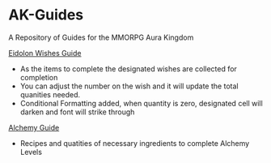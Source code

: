 # AK-Guides

A Repository of Guides for the MMORPG Aura Kingdom

[Eidolon Wishes Guide](https://drive.google.com/file/d/1syesPPtBqwmCZJOxkOjU4yJkF5OT0QZP/view?usp=sharing)
- As the items to complete the designated wishes are collected for completion
- You can adjust the number on the wish and it will update the total quanities needed.
- Conditional Formatting added, when quantity is zero, designated cell will darken and font will strike through

[Alchemy Guide](https://drive.google.com/file/d/1uu3mH0fSELGr-5SD9V7ID2_wCRQkRsVJ/view?usp=sharing)
- Recipes and quatities of necessary ingredients to complete Alchemy Levels
